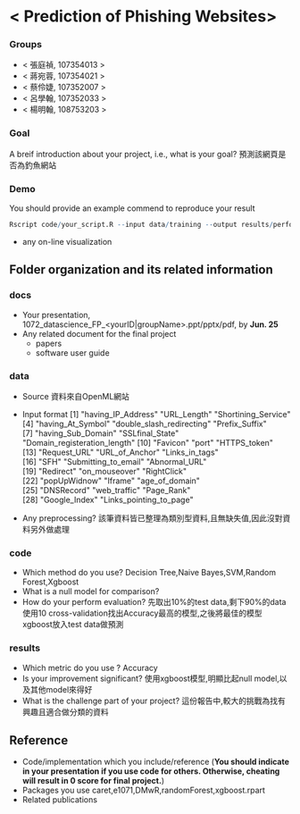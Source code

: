 # < Prediction of Phishing Websites>

### Groups
* < 張庭禎, 107354013 >
* < 蔣宛蓉, 107354021 >
* < 蔡伶婕, 107352007 >
* < 呂學翰, 107352033 >
* < 楊明翰, 108753203 >

### Goal
A breif introduction about your project, i.e., what is your goal?
預測該網頁是否為釣魚網站

### Demo 
You should provide an example commend to reproduce your result
```R
Rscript code/your_script.R --input data/training --output results/performance.tsv
```
* any on-line visualization

## Folder organization and its related information

### docs
* Your presentation, 1072_datascience_FP_<yourID|groupName>.ppt/pptx/pdf, by **Jun. 25**
* Any related document for the final project
  * papers
  * software user guide

### data

* Source
資料來自OpenML網站
* Input format
[1] "having_IP_Address"           "URL_Length"                  "Shortining_Service"         
[4] "having_At_Symbol"            "double_slash_redirecting"    "Prefix_Suffix"              
[7] "having_Sub_Domain"           "SSLfinal_State"              "Domain_registeration_length"
[10] "Favicon"                     "port"                        "HTTPS_token"                
[13] "Request_URL"                 "URL_of_Anchor"               "Links_in_tags"              
[16] "SFH"                         "Submitting_to_email"         "Abnormal_URL"               
[19] "Redirect"                    "on_mouseover"                "RightClick"                 
[22] "popUpWidnow"                 "Iframe"                      "age_of_domain"              
[25] "DNSRecord"                   "web_traffic"                 "Page_Rank"                  
[28] "Google_Index"                "Links_pointing_to_page"  

* Any preprocessing?
該筆資料皆已整理為類別型資料,且無缺失值,因此沒對資料另外做處理

### code

* Which method do you use?
Decision Tree,Naive Bayes,SVM,Random Forest,Xgboost
* What is a null model for comparison?
* How do your perform evaluation?
先取出10%的test data,剩下90%的data使用10 cross-validation找出Accuracy最高的模型,之後將最佳的模型xgboost放入test data做預測
### results

* Which metric do you use ?
Accuracy
* Is your improvement significant?
使用xgboost模型,明顯比起null model,以及其他model來得好
* What is the challenge part of your project?
這份報告中,較大的挑戰為找有興趣且適合做分類的資料
## Reference
* Code/implementation which you include/reference (__You should indicate in your presentation if you use code for others. Otherwise, cheating will result in 0 score for final project.__)
* Packages you use
caret,e1071,DMwR,randomForest,xgboost.rpart
* Related publications


